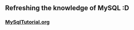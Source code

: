 <h2>Refreshing the knowledge of MySQL :D</h2>

<h3><a href="http://www.mysqltutorial.org/basic-mysql-tutorial.aspx">MySqlTutorial.org</a></h3>
